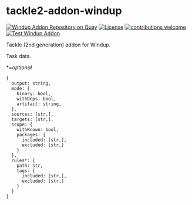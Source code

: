 # tackle2-addon-windup

[![Windup Addon Repository on Quay](https://quay.io/repository/konveyor/tackle2-addon-windup/status "Windup Addon Repository on Quay")](https://quay.io/repository/konveyor/tackle2-addon-windup) [![License](http://img.shields.io/:license-apache-blue.svg)](http://www.apache.org/licenses/LICENSE-2.0.html) [![contributions welcome](https://img.shields.io/badge/contributions-welcome-brightgreen.svg?style=flat)](https://github.com/konveyor/tackle2-addon-windup/pulls) [![Test Windup Addon](https://github.com/mundra-ankur/tackle2-addon-windup/actions/workflows/test-windup.yml/badge.svg?branch=main)](https://github.com/mundra-ankur/tackle2-addon-windup/actions/workflows/test-windup.yml)

Tackle (2nd generation) addon for Windup.


Task data.

*=_optional_

```
{
  output: string,
  mode: {
    binary: bool,
    withDeps: bool,
    artifact: string,
  },
  sources: [str,],
  targets: [str,],
  scope: {
    withKnown: bool,
    packages: {
      included: [str,],
      excluded: [str,]
    }
  },
  rules*: {
    path: str, 
    tags: {
      included: [str,],
      excluded: [str,]
    }
  }
}
```
